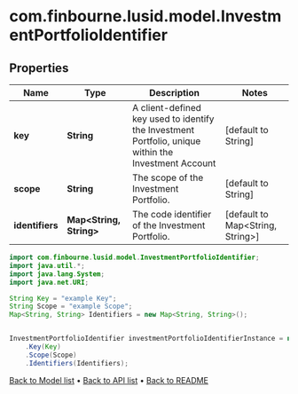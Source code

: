 # com.finbourne.lusid.model.InvestmentPortfolioIdentifier

## Properties

Name | Type | Description | Notes
------------ | ------------- | ------------- | -------------
**key** | **String** | A client-defined key used to identify the Investment Portfolio, unique within the Investment Account | [default to String]
**scope** | **String** | The scope of the Investment Portfolio. | [default to String]
**identifiers** | **Map&lt;String, String&gt;** | The code identifier of the Investment Portfolio. | [default to Map<String, String>]

```java
import com.finbourne.lusid.model.InvestmentPortfolioIdentifier;
import java.util.*;
import java.lang.System;
import java.net.URI;

String Key = "example Key";
String Scope = "example Scope";
Map<String, String> Identifiers = new Map<String, String>();


InvestmentPortfolioIdentifier investmentPortfolioIdentifierInstance = new InvestmentPortfolioIdentifier()
    .Key(Key)
    .Scope(Scope)
    .Identifiers(Identifiers);
```


[Back to Model list](../README.md#documentation-for-models) &#8226; [Back to API list](../README.md#documentation-for-api-endpoints) &#8226; [Back to README](../README.md)
